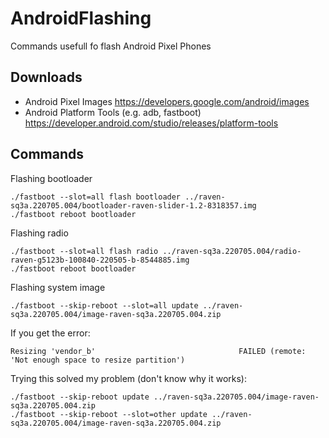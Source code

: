 # AndroidFlashing
Commands usefull fo flash Android Pixel Phones

## Downloads
- Android Pixel Images https://developers.google.com/android/images 
- Android Platform Tools (e.g. adb, fastboot) https://developer.android.com/studio/releases/platform-tools 

## Commands

Flashing bootloader
```
./fastboot --slot=all flash bootloader ../raven-sq3a.220705.004/bootloader-raven-slider-1.2-8318357.img 
./fastboot reboot bootloader
```

Flashing radio
```
./fastboot --slot=all flash radio ../raven-sq3a.220705.004/radio-raven-g5123b-100840-220505-b-8544885.img 
./fastboot reboot bootloader
```

Flashing system image
```
./fastboot --skip-reboot --slot=all update ../raven-sq3a.220705.004/image-raven-sq3a.220705.004.zip
```

If you get the error:

```
Resizing 'vendor_b'                                FAILED (remote: 'Not enough space to resize partition')
```

Trying this solved my problem (don't know why it works):

```
./fastboot --skip-reboot update ../raven-sq3a.220705.004/image-raven-sq3a.220705.004.zip
./fastboot --skip-reboot --slot=other update ../raven-sq3a.220705.004/image-raven-sq3a.220705.004.zip  
```

